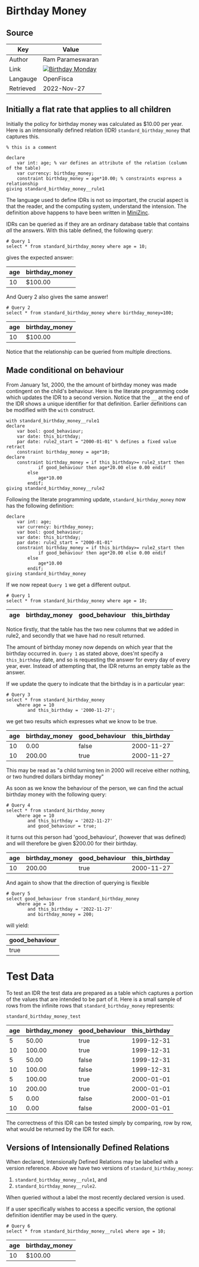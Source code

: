 # Birthday Money

## Source

| Key                | Value                                                                                                   |
|--------------------|---------------------------------------------------------------------------------------------------------|
| Author             | Ram Parameswaran                                                                                        |
| Link               | [![Birthday Monday](https://img.youtube.com/vi/qnn8p8xaP1U/0.jpg)](https://youtu.be/qnn8p8xaP1U?t=3999) | 
| Langauge | OpenFisca                                                                                               |
| Retrieved          | 2022-Nov-27                                                                                             |

## Initially a flat rate that applies to all children

Initially the policy for birthday money was calculated as $10.00 per year. Here is an intensionally defined relation (IDR) 
```standard_birthday_money``` that captures this.

```
% this is a comment

declare  
    var int: age; % var defines an attribute of the relation (column of the table)
    var currency: birthday_money;
    constraint birthday_money = age*10.00; % constraints express a relationship
giving standard_birthday_money__rule1 
```

The language used to define IDRs is not so important, the crucial aspect is that the reader, and the computing system, understand the intension.  The 
definition above happens to have been written in [MiniZinc](https://www.minizinc.org/).  

IDRs can be queried as if they are an ordinary database table that contains _all_ the answers. With this table defined, the 
following 
query:

```
# Query 1
select * from standard_birthday_money where age = 10;
```
gives the expected answer:

| age | birthday_money |
|-----|----------------|
| 10  | $100.00        |

And Query 2 also gives the same answer!
```
# Query 2
select * from standard_birthday_money where birthday_money=100;
```

| age | birthday_money |
|-----|----------------|
| 10  | $100.00        |

Notice that the relationship can be queried from multiple directions.

## Made conditional on behaviour

From January 1st, 2000, the the amount of birthday money was made contingent on the child's behaviour. Here is the literate 
programming code 
which 
updates the IDR 
to a 
second version. Notice that the ```__``` at the end of the IDR shows a unique identifier for that definition.  Earlier 
definitions can be modified with the ```with``` construct.

```
with standard_birthday_money__rule1
declare
    var bool: good_behaviour;
    var date: this_birthday;
    par date: rule2_start = "2000-01-01" % defines a fixed value
retract
    constraint birthday_money = age*10;
declare
    constraint birthday_money = if this_birthday>= rule2_start then 
            if good_behaviour then age*20.00 else 0.00 endif
        else
            age*10.00
        endif;
giving standard_birthday_money__rule2
```

Following the literate programming update, ```standard_birthday_money``` now has the following definition:

```
declare  
    var int: age;
    var currency: birthday_money;
    var bool: good_behaviour;
    var date: this_birthday;
    par date: rule2_start = "2000-01-01"
    constraint birthday_money = if this_birthday>= rule2_start then 
            if good_behaviour then age*20.00 else 0.00 endif
        else
            age*10.00
        endif;
giving standard_birthday_money
```




If we now repeat ```Query 1``` we get a different output.

```
# Query 1
select * from standard_birthday_money where age = 10;
```

| age | birthday_money | good_behaviour | this_birthday |
|-----|----------------|---|---|

Notice firstly, that the table has the two new columns that we added in rule2, and secondly that we have had no result returned. 

The amount of birthday
money now depends on
which year that the birthday occurred in. ```Query 1``` as stated above, does'nt specify a ```this_birthday``` date, and so is 
requesting 
the 
answer for every day of every year, ever. Instead of attempting that, the IDR
returns an empty table as the answer.

If we update the query to indicate that the birthday is in a particular year:

```
# Query 3
select * from standard_birthday_money 
    where age = 10 
        and this_birthday = '2000-11-27';
```

we get two results which expresses what we know to be true.

| age | birthday_money | good_behaviour | this_birthday |
|-----|----------------|---|---------------|
| 10 | 0.00           | false | 2000-11-27    |
|10 | 200.00         | true | 2000-11-27    |

This may be read as "a child turning ten in 2000 will receive either nothing, or two hundred dollars birthday money"

As soon as we know the behaviour of the person, we can find the actual birthday money with the following query:

```
# Query 4
select * from standard_birthday_money 
    where age = 10 
        and this_birthday = '2022-11-27' 
        and good_behaviour = true;
```

it turns out this person had 'good_behaviour', (however that was defined) and will therefore be given $200.00 for their birthday.

| age | birthday_money | good_behaviour | this_birthday |
|-----|----------------|---|---------------|
|10 | 200.00         | true | 2000-11-27    |

And again to show that the direction of querying is flexible
```
# Query 5
select good_behaviour from standard_birthday_money 
    where age = 10 
        and this_birthday = '2022-11-27' 
        and birthday_money = 200;
```

will yield:

| good_behaviour |
|----------------|
| true           |

# Test Data
To test an IDR the test data are prepared as a table which captures a portion of the values that are intended to be part of it.
Here is a small sample of rows from the infinite rows that ```standard_birthday_money``` represents:

```standard_birthday_money_test```

| age | birthday_money | good_behaviour | this_birthday |
|-----|----------------|----------------|---------------|
| 5   | 50.00          | true           | 1999-12-31    |
| 10  | 100.00         | true           | 1999-12-31    |
| 5   | 50.00          | false          | 1999-12-31    |
| 10  | 100.00         | false          | 1999-12-31    |
| 5   | 100.00         | true           | 2000-01-01    |
| 10  | 200.00         | true           | 2000-01-01    |
| 5   | 0.00         | false          | 2000-01-01    |
| 10  | 0.00         | false          | 2000-01-01    |

The correctness of this IDR can be tested simply by comparing, row by row, what would be returned by the IDR for each.

## Versions of Intensionally Defined Relations
When declared, Intensionally Defined Relations may be labelled with a version reference. Above we have two versions of 
```standard_birthday_money```:
1. ```standard_birthday_money__rule1```, and
2. ```standard_birthday_money__rule2```.

When queried without a label the most recently declared version is used.  

If a user specifically wishes to access a specific version, the optional definition identifier may be used in the query.
```
# Query 6
select * from standard_birthday_money__rule1 where age = 10;
```

| age | birthday_money |
|-----|----------------|
| 10  | $100.00        |

